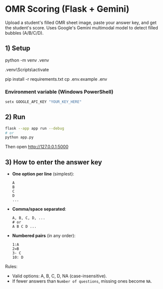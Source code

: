 # OMR Scoring (Flask + Gemini)

Upload a student's filled OMR sheet image, paste your answer key, and get the student's score.
Uses Google's Gemini multimodal model to detect filled bubbles (A/B/C/D).

## 1) Setup

python -m venv .venv

.venv\Scripts\activate


pip install -r requirements.txt
cp .env.example .env


### Environment variable (Windows PowerShell)
```powershell
setx GOOGLE_API_KEY "YOUR_KEY_HERE"
```


## 2) Run

```bash
flask --app app run --debug
# or
python app.py
```

Then open http://127.0.0.1:5000

## 3) How to enter the answer key

- **One option per line** (simplest):
  ```
  A
  B
  C
  D
  ...
  ```

- **Comma/space separated**:
  ```
  A, B, C, D, ...
  # or
  A B C D ...
  ```

- **Numbered pairs** (in any order):
  ```
  1:A
  2=B
  3- C
  10: D
  ```

Rules:
- Valid options: A, B, C, D, NA (case-insensitive).
- If fewer answers than `Number of questions`, missing ones become `NA`.

